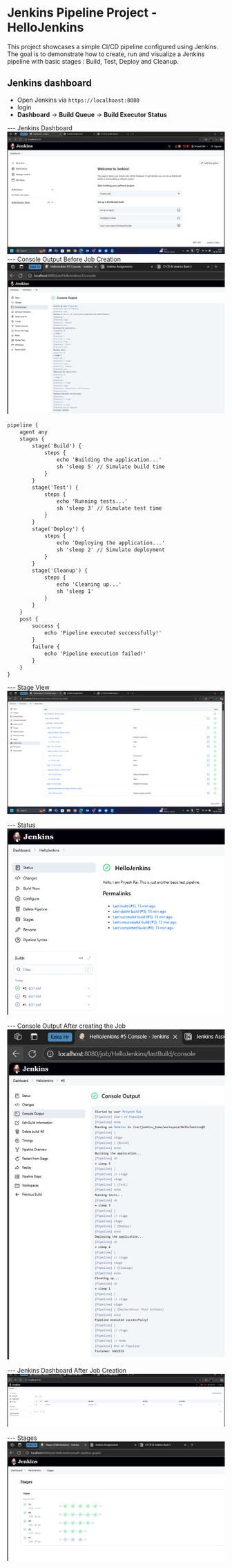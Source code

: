 # Jenkins Pipeline Project - HelloJenkins
This project showcases a simple CI/CD pipeline configured using Jenkins. The goal is to demonstrate how to create, run and visualize a Jenkins pipeline with basic stages : Build, Test, Deploy and Cleanup.

## Jenkins dashboard
- Open Jenkins via `https://localhoast:8080`
- login
- **Dashboard** -> **Build Queue** -> **Build Executor Status**

--- Jenkins Dashboard
![Jenkins Dashboard before Job Creation](<screenshots/Dashboard.png>)
--- Console Output Before Job Creation
![Console Output Before Job Creation](<screenshots/ConsoleOutput_Before.png>)

```
pipeline {
    agent any
    stages {
        stage('Build') {
            steps {
                echo 'Building the application...'
                sh 'sleep 5' // Simulate build time
            }
        }
        stage('Test') {
            steps {
                echo 'Running tests...'
                sh 'sleep 3' // Simulate test time
            }
        }
        stage('Deploy') {
            steps {
                echo 'Deploying the application...'
                sh 'sleep 2' // Simulate deployment
            }
        }
        stage('Cleanup') {
            steps {
                echo 'Cleaning up...'
                sh 'sleep 1'
            }
        }
    }
    post {
        success {
            echo 'Pipeline executed successfully!'
        }
        failure {
            echo 'Pipeline execution failed!'
        }
    }
}
```


--- Stage View
![Stage View](<screenshots/StageView.png>)


--- Status
![Status](<screenshots/Status.png>)


--- Console Output After creating the Job
![Console Output After creating the Job](<screenshots/ConsoleOutput_After.png>)


--- Jenkins Dashboard After Job Creation
![Jenkins Dashboard After Job Creation](<screenshots/Dashboard_AfterJobCreation.png>)

--- Stages
![Stages](<screenshots/Stages.png>)


